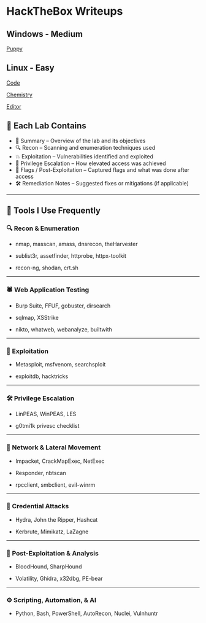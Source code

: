 # HackTheBox Writeups

## Windows - Medium
[Puppy](https://github.com/nothin-special/security-logs/blob/main/HackTheBox/Puppy/puppy.md)

## Linux - Easy
[Code](https://github.com/nothin-special/security-logs/blob/main/HackTheBox/Code/code.md)

[Chemistry](https://github.com/nothin-special/security-logs/blob/main/HackTheBox/Chemistry/Chemistry.md)

[Editor](https://github.com/nothin-special/security-logs/blob/main/HackTheBox/Editor/Editor.md)

## 📂 Each Lab Contains
- 📝 Summary – Overview of the lab and its objectives
- 🔍 Recon – Scanning and enumeration techniques used
- 💥 Exploitation – Vulnerabilities identified and exploited
- 🚀 Privilege Escalation – How elevated access was achieved
- 🏁 Flags / Post-Exploitation – Captured flags and what was done after access
- 🛠️ Remediation Notes – Suggested fixes or mitigations (if applicable)

---

## 🚀 Tools I Use Frequently

### 🔍 Recon & Enumeration
- nmap, masscan, amass, dnsrecon, theHarvester

- sublist3r, assetfinder, httprobe, httpx-toolkit

- recon-ng, shodan, crt.sh

---

### 🕷️ Web Application Testing
- Burp Suite, FFUF, gobuster, dirsearch

- sqlmap, XSStrike

- nikto, whatweb, webanalyze, builtwith

---

### 🐚 Exploitation
- Metasploit, msfvenom, searchsploit

- exploitdb, hacktricks

---

### 🛠️ Privilege Escalation
- LinPEAS, WinPEAS, LES

- g0tmi1k privesc checklist

---

### 📡 Network & Lateral Movement
- Impacket, CrackMapExec, NetExec

- Responder, nbtscan

- rpcclient, smbclient, evil-winrm

---

### 🔑 Credential Attacks
- Hydra, John the Ripper, Hashcat

- Kerbrute, Mimikatz, LaZagne

---

### 🧠 Post-Exploitation & Analysis
- BloodHound, SharpHound

- Volatility, Ghidra, x32dbg, PE-bear

---

### ⚙️ Scripting, Automation, & AI
- Python, Bash, PowerShell, AutoRecon, Nuclei, Vulnhuntr

